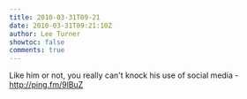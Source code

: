 ```yaml
---
title: 2010-03-31T09-21
date: 2010-03-31T09:21:10Z
author: Lee Turner
showtoc: false
comments: true
---
```


Like him or not, you really can't knock his use of social media - http://ping.fm/9lBuZ

